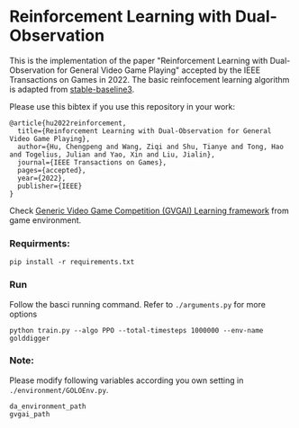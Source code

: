 # Reinforcement Learning with Dual-Observation
This is the implementation of the paper "Reinforcement Learning with Dual-Observation for General Video Game Playing" accepted by the IEEE Transactions on Games in 2022. The basic reinfocement learning algorithm is adapted from [stable-baseline3](https://github.com/DLR-RM/stable-baselines3).

Please use this bibtex if you use this repository in your work:

````
@article{hu2022reinforcement,
  title={Reinforcement Learning with Dual-Observation for General Video Game Playing},
  author={Hu, Chengpeng and Wang, Ziqi and Shu, Tianye and Tong, Hao and Togelius, Julian and Yao, Xin and Liu, Jialin},
  journal={IEEE Transactions on Games},
  pages={accepted},
  year={2022},
  publisher={IEEE}
}
````

Check [Generic Video Game Competition (GVGAI) Learning framework](https://github.com/SUSTechGameAI/GVGAI_GYM) from game environment.

### Requirments:

```
pip install -r requirements.txt
```
### Run
Follow the basci running command. Refer to `./arguments.py` for more options
```
python train.py --algo PPO --total-timesteps 1000000 --env-name golddigger
```


### Note:
Please modify following variables according you own setting in `./environment/GOLOEnv.py`.
```
da_environment_path 
gvgai_path 
```
